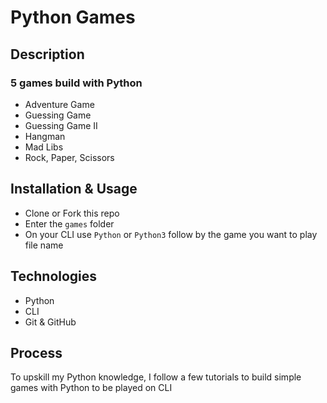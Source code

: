 # Python Games

## Description

### 5 games build with Python
* Adventure Game
* Guessing Game
* Guessing Game II
* Hangman
* Mad Libs
* Rock, Paper, Scissors


## Installation & Usage

* Clone or Fork this repo
* Enter the `games` folder
* On your CLI use `Python` or `Python3` follow by the game you want to play file name


## Technologies

* Python
* CLI
* Git & GitHub


## Process

To upskill my Python knowledge, I follow a few tutorials to build simple games with Python to be played on CLI
